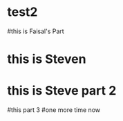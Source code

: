 # test2

#this is Faisal's Part

# this is Steven 
# this is Steve part 2
#this part 3
#one more time now 
